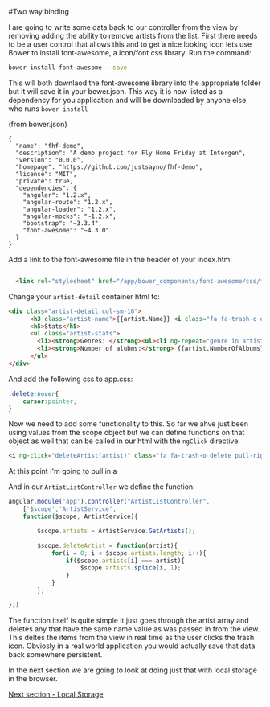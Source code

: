 #Two way binding

I are going to write some data back to our controller from the view by removing adding the ability to remove artists from the list. First there needs to be a user control that allows this and to get a nice looking icon lets use Bower to install font-awesome, a icon/font css library. Run the command:

```sh
bower install font-awesome --save
```

This will both downlaod the font-awesome library into the appropriate folder but it will save it in your bower.json. This way it is now listed as a dependency for you application and will be downloaded by anyone else who runs `bower install`

(from bower.json)
```
{
  "name": "fhf-demo",
  "description": "A demo project for Fly Home Friday at Intergen",
  "version": "0.0.0",
  "homepage": "https://github.com/justsayno/fhf-demo",
  "license": "MIT",
  "private": true,
  "dependencies": {
    "angular": "1.2.x",
    "angular-route": "1.2.x",
    "angular-loader": "1.2.x",
    "angular-mocks": "~1.2.x",
    "bootstrap": "~3.3.4",
    "font-awesome": "~4.3.0"
  }
}
```

Add a link to the font-awesome file in the header of your index.html

```html

  <link rel="stylesheet" href="/app/bower_components/font-awesome/css/font-awesome.css">
```

Change your `artist-detail` container html to:

```html
<div class="artist-detail col-sm-10">
      <h3 class="artist-name">{{artist.Name}} <i class="fa fa-trash-o delete pull-right"></i></h3>
      <h5>Stats</h5>
      <ul class="artist-stats">
        <li><strong>Genres: </strong><ul><li ng-repeat="genre in artist.Genres">{{genre}}</li></ul></li>
        <li><strong>Number of alubms:</strong> {{artist.NumberOfAlbums}}</li>    
      </ul>
</div>
```

And add the following css to app.css:

```css
.delete:hover{
    cursor:pointer;
}
```

Now we need to add some functionality to this. So far we ahve just been using values from the scope object but we can define functions on that object as well that can be called in our html with the `ngClick` directive.

```html
<i ng-click="deleteArtist(artist)" class="fa fa-trash-o delete pull-right"></i>

```

At this point I'm going to pull in a 

And in our `ArtistListController` we define the function:

```javascript
angular.module('app').controller("ArtistListController", 
    ['$scope','ArtistService',
    function($scope, ArtistService){

        $scope.artists = ArtistService.GetArtists();

        $scope.deleteArtist = function(artist){
            for(i = 0; i < $scope.artists.length; i++){
                if($scope.artists[i] === artist){
                    $scope.artists.splice(i, 1);
                }
            }
        };

}])
```

The function itself is quite simple it just goes through the artist array and deletes any that have the same name value as was passed in from the view. This deltes the items from the view in real time as the user clicks the trash icon. Obviosly in a real world application you would actually save that data back somewhere persistent.

In the next section we are going to look at doing just that with local storage in the browser.

[Next section - Local Storage](5.local-storage.md)
